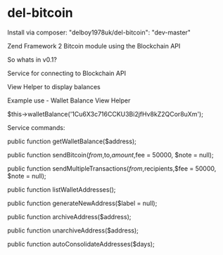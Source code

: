 del-bitcoin
===========

Install via composer: "delboy1978uk/del-bitcoin": "dev-master"

Zend Framework 2 Bitcoin module using the Blockchain API

So whats in v0.1?

Service for connecting to Blockchain API

View Helper to display balances

Example use - Wallet Balance View Helper
	
$this->walletBalance('1Cu6X3c716CCKU3Bi2jfHv8kZ2QCor8uXm');

Service commands:

public function getWalletBalance($address);

public function sendBitcoin($from,$to,$amount,$fee = 50000, $note = null);

public function sendMultipleTransactions($from,$recipients,$fee = 50000, $note = null);

public function listWalletAddresses();

public function generateNewAddress($label = null);

public function archiveAddress($address);

public function unarchiveAddress($address);

public function autoConsolidateAddresses($days);